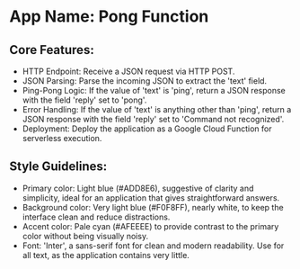 # **App Name**: Pong Function

## Core Features:

- HTTP Endpoint: Receive a JSON request via HTTP POST.
- JSON Parsing: Parse the incoming JSON to extract the 'text' field.
- Ping-Pong Logic: If the value of 'text' is 'ping', return a JSON response with the field 'reply' set to 'pong'.
- Error Handling: If the value of 'text' is anything other than 'ping', return a JSON response with the field 'reply' set to 'Command not recognized'.
- Deployment: Deploy the application as a Google Cloud Function for serverless execution.

## Style Guidelines:

- Primary color: Light blue (#ADD8E6), suggestive of clarity and simplicity, ideal for an application that gives straightforward answers.
- Background color: Very light blue (#F0F8FF), nearly white, to keep the interface clean and reduce distractions.
- Accent color: Pale cyan (#AFEEEE) to provide contrast to the primary color without being visually noisy.
- Font: 'Inter', a sans-serif font for clean and modern readability. Use for all text, as the application contains very little.